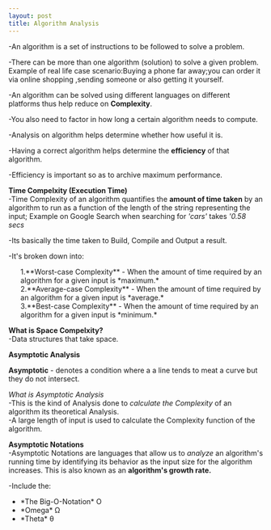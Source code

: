 ```yaml
---
layout: post
title: Algorithm Analysis
---
```

-An algorithm is a set of instructions to be followed to solve a problem.<br>

-There can be more than one algorithm (solution) to solve a given problem.<br>
   Example of real life case scenario:Buying a phone far away;you can order it via online shopping ,sending someone or also getting it yourself.<br>

-An algorithm can be solved using different languages on different platforms thus help reduce on **Complexity**.<br>

-You also need to factor in how long a certain algorithm needs to compute.<br>

-Analysis on algorithm helps determine whether how useful it is.<br>

-Having a correct algorithm helps determine the **efficiency** of that algorithm.<br>

-Efficiency is important so as to archive maximum performance.<br>

  **Time Compelxity (Execution Time)**<br>
-Time Complexity of an algorithm quantifies the **amount of time taken** by an algorithm to run as a function of the length of the string representing the input; Example on Google Search when searching for *'cars'* takes *'0.58 secs*<br>

-Its basically the time taken to Build, Compile and Output a result.<br>

-It's broken down into:<br>
<ol>
  1.**Worst-case Complexity** - When the amount of time required by an algorithm for a given input is *maximum.*<br>
  2.**Average-case Complexity** - When the amount of time required by an algorithm for a given input is *average.*<br>
  3.**Best-case Complexity** - When the amount of time required by an algorithm for a given input is *minimum.*<br>
  </ol>

**What is Space Compelxity?**<br>
-Data structures that take space.<br>

**Asymptotic Analysis**<br>

**Asymptotic** - denotes a condition where a a line tends to meat a curve but they do not intersect.<br>

*What is Asymptotic Analysis*<br>
-This is the kind of Analysis done to *calculate the Complexity* of an algorithm its theoretical Analysis.<br>
-A large length of input is used to calculate the Complexity function of the algorithm.<br>

**Asymptotic Notations**<br>
-Asymptotic Notations are languages that allow us to *analyze* an algorithm's running time by identifying its behavior as the input size for the algorithm increases. This is also known as an **algorithm's growth rate.**

-Include the:<br>
<ul>
<li>*The Big-O-Notation* Ο </li>
<li>*Omega* Ω </li>
<li>*Theta* θ </li>
</ul>
